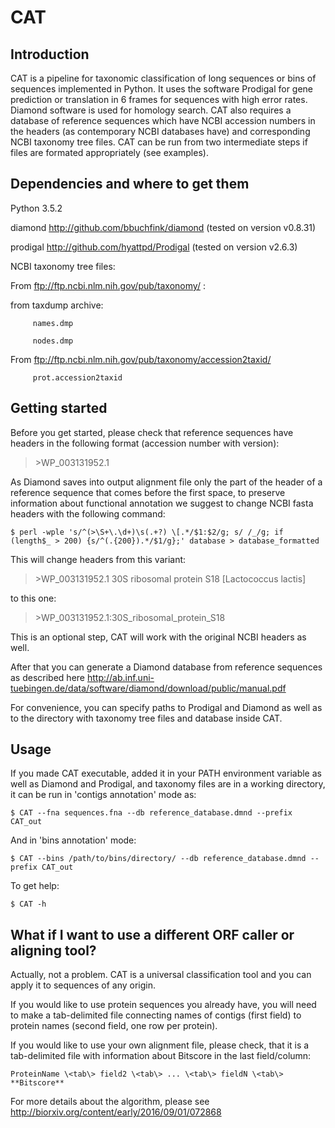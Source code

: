 # CAT

## Introduction

CAT is a pipeline for taxonomic classification of long sequences or bins of sequences implemented in Python. It uses the software Prodigal for gene prediction or translation in 6 frames for sequences with high error rates. Diamond software is used for homology search. CAT also requires a database of reference sequences which have NCBI accession numbers in the headers (as contemporary NCBI databases have) and corresponding NCBI taxonomy tree files. CAT can be run from two intermediate steps if files are formated appropriately (see examples).

## Dependencies and where to get them

Python 3.5.2

diamond	http://github.com/bbuchfink/diamond  (tested on version v0.8.31)

prodigal	http://github.com/hyattpd/Prodigal  (tested on version v2.6.3)

NCBI taxonomy tree files:

From ftp://ftp.ncbi.nlm.nih.gov/pub/taxonomy/ :

from taxdump archive:

 		 names.dmp 
	
 		 nodes.dmp
	
From ftp://ftp.ncbi.nlm.nih.gov/pub/taxonomy/accession2taxid/

 		 prot.accession2taxid

## Getting started

Before you get started, please check that reference sequences have headers in the following format (accession number with version):

>\>WP_003131952.1 <and anything else>

As Diamond saves into output alignment file only the part of the header of a reference sequence that comes before the first space, to preserve information about functional annotation we suggest to change NCBI fasta headers with the following command:

	$ perl -wple 's/^(>\S+\.\d+)\s(.+?) \[.*/$1:$2/g; s/ /_/g; if (length$_ > 200) {s/^(.{200}).*/$1/g};' database > database_formatted

This will change headers from this variant:

>\>WP_003131952.1 30S ribosomal protein S18 [Lactococcus lactis]

to this one:

>\>WP_003131952.1:30S_ribosomal_protein_S18

This is an optional step, CAT will work with the original NCBI headers as well.

After that you can generate a Diamond database from reference sequences as described here http://ab.inf.uni-tuebingen.de/data/software/diamond/download/public/manual.pdf

For convenience, you can specify paths to Prodigal and Diamond as well as to the directory with taxonomy tree files and database inside CAT.

## Usage

If you made CAT executable, added it in your PATH environment variable as well as Diamond and Prodigal, and taxonomy files are in a working directory, it can be run in 'contigs annotation' mode as:

	$ CAT --fna sequences.fna --db reference_database.dmnd --prefix CAT_out

And in 'bins annotation' mode:

	$ CAT --bins /path/to/bins/directory/ --db reference_database.dmnd --prefix CAT_out

To get help:

	$ CAT -h

## What if I want to use a different ORF caller or aligning tool?

Actually, not a problem. CAT is a universal classification tool and you can apply it to sequences of any origin.

If you would like to use protein sequences you already have, you will need to make a tab-delimited file connecting names of contigs (first field) to protein names (second field, one row per protein). 

If you would like to use your own alignment file, please check, that it is a tab-delimited file with information about Bitscore in the last field/column:

	ProteinName \<tab\> field2 \<tab\> ... \<tab\> fieldN \<tab\> **Bitscore**


For more details about the algorithm, please see http://biorxiv.org/content/early/2016/09/01/072868

